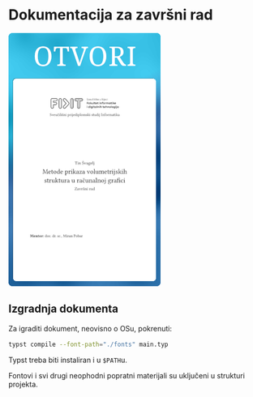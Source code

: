 # Dokumentacija za završni rad

[![pretpregled dokumenta](./preview.png)](https://raw.githubusercontent.com/Caellian/UNIRI_voxels_doc/pdf/main.pdf)

## Izgradnja dokumenta

Za igraditi dokument, neovisno o OSu, pokrenuti:
```sh
typst compile --font-path="./fonts" main.typ
```

Typst treba biti instaliran i u `$PATH`u.

Fontovi i svi drugi neophodni popratni materijali su uključeni u strukturi projekta.
